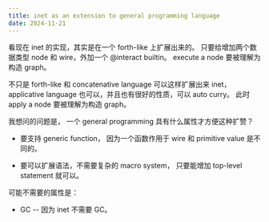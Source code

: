 ```yaml
---
title: inet as an extension to general programming language
date: 2024-11-21
---
```


看现在 inet 的实现，其实是在一个 forth-like 上扩展出来的。
只要给增加两个数据类型 node 和 wire，外加一个 @interact builtin。
execute a node 要被理解为构造 graph。

不只是 forth-like 和 concatenative language 可以这样扩展出来 inet，
applicative language 也可以，并且也有很好的性质，可以 auto curry。
此时 apply a node 要被理解为构造 graph。

我想问的问题是，
一个 general programming
具有什么属性才方便这种扩赞？

- 要支持 generic function，
  因为一个函数作用于 wire 和 primitive value 是不同的。

- 要可以扩展语法，不需要复杂的 macro system，
  只要能增加 top-level statement 就可以。

可能不需要的属性是：

- GC -- 因为 inet 不需要 GC。
